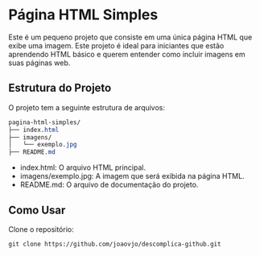 # Página HTML Simples

Este é um pequeno projeto que consiste em uma única página HTML que exibe uma imagem. Este projeto é ideal para iniciantes que estão aprendendo HTML básico e querem entender como incluir imagens em suas páginas web.

## Estrutura do Projeto
O projeto tem a seguinte estrutura de arquivos:
```css
pagina-html-simples/
├── index.html
├── imagens/
│   └── exemplo.jpg
├── README.md
```
* index.html: O arquivo HTML principal.
* imagens/exemplo.jpg: A imagem que será exibida na página HTML.
* README.md: O arquivo de documentação do projeto.

## Como Usar
Clone o repositório:
```shell
git clone https://github.com/joaovjo/descomplica-github.git
```
